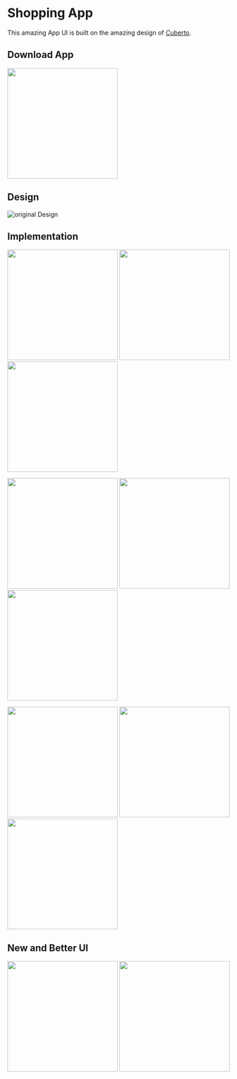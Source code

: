 #  Shopping App

This amazing App UI is built on the amazing design of [Cuberto](https://dribbble.com/cuberto "Cuberto").




## Download App
<a href="https://github.com/AhmedAbouelkher/groceries-shopping-flutter-app/releases/download/1.0.1/Groceries.Shopping.apk"><img src="https://playerzon.com/asset/download.png" width="250"></img></a>

## Design
<!-- original_design.gif -->
![original Design](https://github.com/AhmedAbouelkher/groceries-shopping-flutter-app/blob/master/screenshots/original_design.gif "Design")

## Implementation

<img src="screenshots/screenshot_6.png" width="250"> <img src="screenshots/screenshot_1.png" width="250">  <img src="screenshots/screenshot_2.png" width="250">  

<img src="screenshots/screenshot_5.png" width="250">   <img src="screenshots/screenshot_4.png" width="250">    <img src="screenshots/screenshot_3.png" width="250">

<img src="screenshots/screenshot_7.png" width="250">   <img src="screenshots/screenshot_9.png" width="250"> <img src="screenshots/screenshot_8.png" width="250">

## New and Better UI
<img src="screenshots/screenshot10_new.png" width="250"> <img src="screenshots/screenshot11_new.png" width="250">
